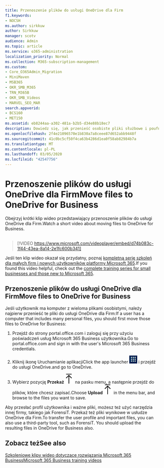 ```yaml
---
title: Przenoszenie plików do usługi OneDrive dla Firm
f1.keywords:
- NOCSH
ms.author: sirkkuw
author: Sirkkuw
manager: scotv
audience: Admin
ms.topic: article
ms.service: o365-administration
localization_priority: Normal
ms.collection: M365-subscription-management
ms.custom:
- Core_O365Admin_Migration
- MiniMaven
- MSB365
- OKR_SMB_M365
- TRN_M365B
- OKR_SMB_Videos
- MARVEL_SEO_MAR
search.appverid:
- BCS160
- MET150
ms.assetid: eb8244aa-a302-481a-b2b5-d34e88b18ec7
description: Dowiedz się, jak przenieść osobiste pliki służbowe i poufne pliki firmowe do usługi OneDrive dla Firm w kilku prostych krokach.
ms.openlocfilehash: 2f4e21096570e1b830a7a8ceee87d652abb9448f
ms.sourcegitcommit: 41c0bc5cf50f4ca63b4286d1ea0f58ab82984b7a
ms.translationtype: MT
ms.contentlocale: pl-PL
ms.lasthandoff: 03/05/2020
ms.locfileid: "42547756"
---
```

# <a name="move-files-to-onedrive-for-business"></a><span data-ttu-id="6ce5b-103">Przenoszenie plików do usługi OneDrive dla Firm</span><span class="sxs-lookup"><span data-stu-id="6ce5b-103">Move files to OneDrive for Business</span></span>

<span data-ttu-id="6ce5b-104">Obejrzyj krótki klip wideo przedstawiający przenoszenie plików do usługi OneDrive dla Firm.</span><span class="sxs-lookup"><span data-stu-id="6ce5b-104">Watch a short video about moving files to OneDrive for Business.</span></span><br><br>

> [!VIDEO https://www.microsoft.com/videoplayer/embed/d74b083c-1f44-43ea-8a14-2e1fc600b341] 

<span data-ttu-id="6ce5b-105">Jeśli ten klip wideo okazał się przydatny, poznaj [kompletną serię szkoleń dla małych firm i nowych użytkowników platformy Microsoft 365](https://support.office.com/article/6ab4bbcd-79cf-4000-a0bd-d42ce4d12816).</span><span class="sxs-lookup"><span data-stu-id="6ce5b-105">If you found this video helpful, check out the [complete training series for small businesses and those new to Microsoft 365](https://support.office.com/article/6ab4bbcd-79cf-4000-a0bd-d42ce4d12816).</span></span>


## <a name="move-files-to-onedrive-for-business"></a><span data-ttu-id="6ce5b-106">Przenoszenie plików do usługi OneDrive dla Firm</span><span class="sxs-lookup"><span data-stu-id="6ce5b-106">Move files to OneDrive for Business</span></span>

<span data-ttu-id="6ce5b-107">Jeśli użytkownik ma komputer z wieloma plikami osobistymi, należy najpierw przenieść te pliki do usługi OneDrive dla Firm:</span><span class="sxs-lookup"><span data-stu-id="6ce5b-107">If a user has a computer that includes many personal files, you should first move those files to OneDrive for Business:</span></span>
  
1. <span data-ttu-id="6ce5b-108">Przejdź do strony portal.office.com i zaloguj się przy użyciu poświadczeń usług Microsoft 365 Business użytkownika.</span><span class="sxs-lookup"><span data-stu-id="6ce5b-108">Go to portal.office.com and sign in with the user's Microsoft 365 Business credentials.</span></span>
    
2. <span data-ttu-id="6ce5b-109">Kliknij ikonę Uruchamianie aplikacji</span><span class="sxs-lookup"><span data-stu-id="6ce5b-109">Click the app launcher</span></span> ![The app launcher icon in Office 365](../media/7502f4ec-3c9a-435d-a7b4-b9cda85189a7.png) <span data-ttu-id="6ce5b-111">i przejdź do usługi OneDrive.</span><span class="sxs-lookup"><span data-stu-id="6ce5b-111">and go to OneDrive.</span></span> 
    
3. <span data-ttu-id="6ce5b-112">Wybierz pozycję **Przekaż**![Upload](../media/d9b963b8-10af-42e2-953d-360301b83d3c.png) na pasku menu, a następnie przejdź do plików, które chcesz zapisać.</span><span class="sxs-lookup"><span data-stu-id="6ce5b-112">Choose **Upload**![Upload](../media/d9b963b8-10af-42e2-953d-360301b83d3c.png) in the menu bar, and browse to the files you want to save.</span></span> 
    
<span data-ttu-id="6ce5b-p101">Aby przesłać profil użytkownika i ważne pliki, możesz też użyć narzędzia innej firmy, takiego jak ForensiT. Przekaż też pliki wynikowe w usłudze OneDrive dla Firm.</span><span class="sxs-lookup"><span data-stu-id="6ce5b-p101">To transfer the user profile and important files, you can also use a third-party tool, such as ForensiT. You should upload the resulting files in OneDrive for Business also.</span></span>
  
## <a name="see-also"></a><span data-ttu-id="6ce5b-115">Zobacz też</span><span class="sxs-lookup"><span data-stu-id="6ce5b-115">See also</span></span>

[<span data-ttu-id="6ce5b-116">Szkoleniowe klipy wideo dotyczące rozwiązania Microsoft 365 Business</span><span class="sxs-lookup"><span data-stu-id="6ce5b-116">Microsoft 365 Business training videos</span></span>](https://support.office.com/article/6ab4bbcd-79cf-4000-a0bd-d42ce4d12816)
